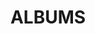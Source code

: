 ---
layout: album_gallery
resource: instagram
title: "ALBUMS"
description: "archive"
active: gallery
header-img: "img/gallery-bg.jpg"
images:
- image_path: /ndien.205/1/20240512_174758_436351122_428013509968901_314200927198893975_n.jpg
  gallery-folder: /gallery/ndien.205/1/
  gallery-name: 1
  gallery-date: May 2025
- image_path: /ndien.205/2/20250203_182857_489925127_2049305685593010_4143853103060418883_n.jpg
  gallery-folder: /gallery/ndien.205/2/
  gallery-name: 2
  gallery-date: May 2025
- image_path: /ndien.205/bikini/20230920_203538_380034914_1788512974915174_3832187136006953446_n.jpg
  gallery-folder: /gallery/ndien.205/bikini/
  gallery-name: bikini
  gallery-date: May 2025
---